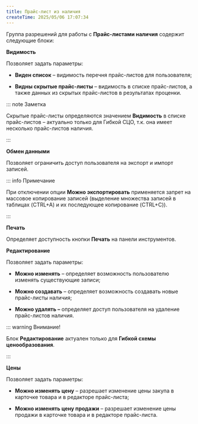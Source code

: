 ```yaml
---
title: Прайс-лист из наличия
createTime: 2025/05/06 17:07:34
---
```

Группа разрешений для работы с **Прайс-листами наличия** содержит следующие блоки:

[](../../../../../assets/specification/image272.png)

[](../../../../../assets/specification/image006.png) **Видимость**

Позволяет задать параметры:

- **Виден список** – видимость перечня прайс-листов для пользователя;

- **Видны скрытые прайс-листы** – видимость в списке прайс-листов, а также данных из скрытых прайс-листов в результатах проценки. 

::: note Заметка

Скрытые прайс-листы определяются значением **Видимость** в списке прайс-листов – актуально только для Гибкой СЦО, т.к. она имеет несколько прайс-листов наличия.

:::

[](../../../../../assets/specification/image008.png) **Обмен данными**

Позволяет ограничить доступ пользователя на экспорт и импорт записей.

::: info Примечание

При отключении опции **Можно экспортировать** применяется запрет на массовое копирование записей (выделение множества записей в таблицах (CTRL+A) и их последующее копирование (CTRL+C)).

:::

[](../../../../../assets/specification/image009.png) **Печать**

Определяет доступность кнопки **Печать** на панели инструментов.

[](../../../../../assets/specification/image010.png) **Редактирование**

Позволяет задать параметры:

- **Можно изменять** – определяет возможность пользователю изменять существующие записи;

- **Можно создавать** – определяет возможность создавать новые прайс-листы наличия;

- **Можно удалять –** определяет доступ пользователя на удаление прайс-листов наличия.

::: warning Внимание!

Блок **Редактирование** актуален только для **Гибкой схемы ценообразования**.

:::

[](../../../../../assets/specification/image011.png) **Цены**

Позволяет задать параметры:

- **Можно изменять цену** – разрешает изменение цены закупа в карточке товара и в редакторе прайс-листа;

- **Можно изменять цену продажи** – разрешает изменение цены продажи в карточке товара и в редакторе прайс-листа.

